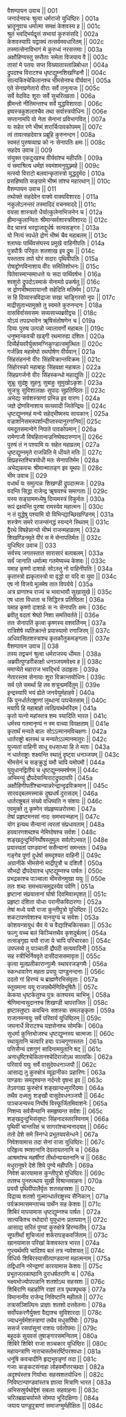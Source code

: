 वैशम्पायन उवाच ||	001    
जनार्दनवचः श्रुत्वा धर्मराजो युधिष्ठिरः |	001a  
भ्रातॄनुवाच धर्मात्मा समक्षं केशवस्य ह ||	001c  
श्रुतं भवद्भिर्यद्वृत्तं सभायां कुरुसंसदि |	002a  
केशवस्यापि यद्वाक्यं तत्सर्वमवधारितम् ||	002c  
तस्मात्सेनाविभागं मे कुरुध्वं नरसत्तमाः |	003a  
अक्षौहिण्यस्तु सप्तैताः समेता विजयाय वै ||	003c  
तासां मे पतयः सप्त विख्यातास्तान्निबोधत |	004a  
द्रुपदश्च विराटश्च धृष्टद्युम्नशिखण्डिनौ ||	004c  
सात्यकिश्चेकितानश्च भीमसेनश्च वीर्यवान् |	005a  
एते सेनाप्रणेतारो वीराः सर्वे तनुत्यजः ||	005c  
सर्वे वेदविदः शूराः सर्वे सुचरितव्रताः |	006a  
ह्रीमन्तो नीतिमन्तश्च सर्वे युद्धविशारदाः |	006c  
इष्वस्त्रकुशलाश्चैव तथा सर्वास्त्रयोधिनः ||	006e   
सप्तानामपि यो नेता सेनानां प्रविभागवित् |	007a  
यः सहेत रणे भीष्मं शरार्चिःपावकोपमम् ||	007c  
त्वं तावत्सहदेवात्र प्रब्रूहि कुरुनन्दन |	008a  
स्वमतं पुरुषव्याघ्र को नः सेनापतिः क्षमः ||	008c  
सहदेव उवाच ||	009    
संयुक्त एकदुःखश्च वीर्यवांश्च महीपतिः |	009a  
यं समाश्रित्य धर्मज्ञं स्वमंशमनुयुञ्ज्महे ||	009c  
मत्स्यो विराटो बलवान्कृतास्त्रो युद्धदुर्मदः |	010a  
प्रसहिष्यति सङ्ग्रामे भीष्मं तांश्च महारथान् ||	010c  
वैशम्पायन उवाच ||	011    
तथोक्ते सहदेवेन वाक्ये वाक्यविशारदः |	011a  
नकुलोऽनन्तरं तस्मादिदं वचनमाददे ||	011c  
वयसा शास्त्रतो धैर्यात्कुलेनाभिजनेन च |	012a  
ह्रीमान्कुलान्वितः श्रीमान्सर्वशास्त्रविशारदः ||	012c  
वेद चास्त्रं भरद्वाजाद्दुर्धर्षः सत्यसङ्गरः |	013a  
यो नित्यं स्पर्धते द्रोणं भीष्मं चैव महाबलम् ||	013c  
श्लाघ्यः पार्थिवसंघस्य प्रमुखे वाहिनीपतिः |	014a  
पुत्रपौत्रैः परिवृतः शतशाख इव द्रुमः ||	014c  
यस्तताप तपो घोरं सदारः पृथिवीपतिः |	015a  
रोषाद्द्रोणविनाशाय वीरः समितिशोभनः ||	015c  
पितेवास्मान्समाधत्ते यः सदा पार्थिवर्षभः |	016a  
श्वशुरो द्रुपदोऽस्माकं सेनामग्रे प्रकर्षतु ||	016c  
स द्रोणभीष्मावायान्तौ सहेदिति मतिर्मम |	017a  
स हि दिव्यास्त्रविद्राजा सखा चाङ्गिरसो नृपः ||	017c  
माद्रीसुताभ्यामुक्ते तु स्वमते कुरुनन्दनः |	018a  
वासविर्वासवसमः सव्यसाच्यब्रवीद्वचः ||	018c  
योऽयं तपःप्रभावेन ॠषिसंतोषणेन च |	019a  
दिव्यः पुरुष उत्पन्नो ज्वालावर्णो महाबलः ||	019c  
धनुष्मान्कवची खड्गी रथमारुह्य दंशितः |	020a  
दिव्यैर्हयवरैर्युक्तमग्निकुण्डात्समुत्थितः ||	020c  
गर्जन्निव महामेघो रथघोषेण वीर्यवान् |	021a  
सिंहसंहननो वीरः सिंहविक्रान्तविक्रमः ||	021c  
सिंहोरस्को महाबाहुः सिंहवक्षा महाबलः |	022a  
सिंहप्रगर्जनो वीरः सिंहस्कन्धो महाद्युतिः ||	022c  
सुभ्रूः सुदंष्ट्रः सुहनुः सुबाहुः सुमुखोऽकृशः |	023a  
सुजत्रुः सुविशालाक्षः सुपादः सुप्रतिष्ठितः ||	023c  
अभेद्यः सर्वशस्त्राणां प्रभिन्न इव वारणः |	024a  
जज्ञे द्रोणविनाशाय सत्यवादी जितेन्द्रियः ||	024c  
धृष्टद्युम्नमहं मन्ये सहेद्भीष्मस्य सायकान् |	025a  
वज्राशनिसमस्पर्शान्दीप्तास्यानुरगानिव||	025c  
यमदूतसमान्वेगे निपाते पावकोपमान् |	026a  
रामेणाजौ विषहितान्वज्रनिष्पेषदारुणान् ||	026c  
पुरुषं तं न पश्यामि यः सहेत महाव्रतम् |	027a  
धृष्टद्युम्नमृते राजन्निति मे धीयते मतिः ||	027c  
क्षिप्रहस्तश्चित्रयोधी मतः सेनापतिर्मम |	028a  
अभेद्यकवचः श्रीमान्मातङ्ग इव यूथपः ||	028c  
भीम उवाच ||	029    
वधार्थं यः समुत्पन्नः शिखण्डी द्रुपदात्मजः |	029a  
वदन्ति सिद्धा राजेन्द्र ॠषयश्च समागताः ||	029c  
यस्य सङ्ग्राममध्येषु दिव्यमस्त्रं विकुर्वतः |	030a  
रूपं द्रक्ष्यन्ति पुरुषा रामस्येव महात्मनः ||	030c  
न तं युद्धेषु पश्यामि यो विभिन्द्याच्छिखण्डिनम् |	031a  
शस्त्रेण समरे राजन्संनद्धं स्यन्दने स्थितम् ||	031c  
द्वैरथे विषहेन्नान्यो भीष्मं राजन्महाव्रतम् |	032a  
शिखण्डिनमृते वीरं स मे सेनापतिर्मतः ||	032c  
युधिष्ठिर उवाच ||	033    
सर्वस्य जगतस्तात सारासारं बलाबलम् |	033a  
सर्वं जानाति धर्मात्मा गतमेष्यच्च केशवः ||	033c  
यमाह कृष्णो दाशार्हः सोऽस्तु नो वाहिनीपतिः |	034a  
कृतास्त्रो ह्यकृतास्त्रो वा वृद्धो वा यदि वा युवा ||	034c  
एष नो विजये मूलमेष तात विपर्यये |	035a  
अत्र प्राणाश्च राज्यं च भावाभावौ सुखासुखे ||	035c  
एष धाता विधाता च सिद्धिरत्र प्रतिष्ठिता |	036a  
यमाह कृष्णो दाशार्हः स नः सेनापतिः क्षमः |	036c  
ब्रवीतु वदतां श्रेष्ठो निशा समतिवर्तते ||	036e   
ततः सेनापतिं कृत्वा कृष्णस्य वशवर्तिनम् |	037a  
रात्रिशेषे व्यतिक्रान्ते प्रयास्यामो रणाजिरम् ||	037c  
अधिवासितशस्त्राश्च कृतकौतुकमङ्गलाः ||	037e   
वैशम्पायन उवाच ||	038    
तस्य तद्वचनं श्रुत्वा धर्मराजस्य धीमतः |	038a  
अब्रवीत्पुण्डरीकाक्षो धनञ्जयमवेक्ष्य ह ||	038c  
ममाप्येते महाराज भवद्भिर्य उदाहृताः |	039a  
नेतारस्तव सेनायाः शूरा विक्रान्तयोधिनः |	039c  
सर्व एते समर्था हि तव शत्रून्प्रमर्दितुम् ||	039e   
इन्द्रस्यापि भयं ह्येते जनयेयुर्महाहवे |	040a  
किं पुनर्धार्तराष्ट्राणां लुब्धानां पापचेतसाम् ||	040c  
मयापि हि महाबाहो त्वत्प्रियार्थमरिंदम |	041a  
कृतो यत्नो महांस्तत्र शमः स्यादिति भारत |	041c  
धर्मस्य गतमानृण्यं न स्म वाच्या विवक्षताम् ||	041e   
कृतार्थं मन्यते बालः सोऽऽत्मानमविचक्षणः |	042a  
धार्तराष्ट्रो बलस्थं च मन्यतेऽऽत्मानमातुरः ||	042c  
युज्यतां वाहिनी साधु वधसाध्या हि ते मताः |	043a  
न धार्तराष्ट्राः शक्ष्यन्ति स्थातुं दृष्ट्वा धनञ्जयम् ||	043c  
भीमसेनं च सङ्क्रुद्धं यमौ चापि यमोपमौ |	044a  
युयुधानद्वितीयं च धृष्टद्युम्नममर्षणम् ||	044c  
अभिमन्युं द्रौपदेयान्विराटद्रुपदावपि |	045a  
अक्षौहिणीपतींश्चान्यान्नरेन्द्रान्दृढविक्रमान् ||	045c  
सारवद्बलमस्माकं दुष्प्रधर्षं दुरासदम् |	046a  
धार्तराष्ट्रबलं संख्ये वधिष्यति न संशयः ||	046c  
एवमुक्ते तु कृष्णेन संप्रहृष्यन्नरोत्तमाः |	047a  
तेषां प्रहृष्टमनसां नादः समभवन्महान् ||	047c  
योग इत्यथ सैन्यानां त्वरतां संप्रधावताम् |	048a  
हयवारणशब्दश्च नेमिघोषश्च सर्वशः |	048c  
शङ्खदुन्दुभिनिर्घोषस्तुमुलः सर्वतोऽभवत् ||	048e   
प्रयास्यतां पाण्डवानां ससैन्यानां समन्ततः |	049a  
गङ्गेव पूर्णा दुर्धर्षा समदृश्यत वाहिनी ||	049c  
अग्रानीके भीमसेनो माद्रीपुत्रौ च दंशितौ |	050a  
सौभद्रो द्रौपदेयाश्च धृष्टद्युम्नश्च पार्षतः |	050c  
प्रभद्रकाश्च पाञ्चाला भीमसेनमुखा ययुः ||	050e   
ततः शब्दः समभवत्समुद्रस्येव पर्वणि |	051a  
हृष्टानां संप्रयातानां घोषो दिवमिवास्पृशत् ||	051c  
प्रहृष्टा दंशिता योधाः परानीकविदारणाः |	052a  
तेषां मध्ये ययौ राजा कुन्तीपुत्रो युधिष्ठिरः ||	052c  
शकटापणवेशाश्च यानयुग्यं च सर्वशः |	053a  
कोशयन्त्रायुधं चैव ये च वैद्याश्चिकित्सकाः ||	053c  
फल्गु यच्च बलं किञ्चित्तथैव कृशदुर्बलम् |	054a  
तत्सङ्गृह्य ययौ राजा ये चापि परिचारकाः ||	054c  
उपप्लव्ये तु पाञ्चाली द्रौपदी सत्यवादिनी |	055a  
सह स्त्रीभिर्निववृते दासीदाससमावृता ||	055c  
कृत्वा मूलप्रतीकारान्गुल्मैः स्थावरजङ्गमैः |	056a  
स्कन्धावारेण महता प्रययुः पाण्डुनन्दनाः ||	056c  
ददतो गां हिरण्यं च ब्राह्मणैरभिसंवृताः |	057a  
स्तूयमाना ययू राजन्रथैर्मणिविभूषितैः ||	057c  
केकया धृष्टकेतुश्च पुत्रः काश्यस्य चाभिभूः |	058a  
श्रेणिमान्वसुदानश्च शिखण्डी चापराजितः ||	058c  
हृष्टास्तुष्टाः कवचिनः सशस्त्राः समलङ्कृताः |	059a  
राजानमन्वयुः सर्वे परिवार्य युधिष्ठिरम् ||	059c  
जघनार्धे विराटश्च यज्ञसेनश्च सोमकिः |	060a  
सुधर्मा कुन्तिभोजश्च धृष्टद्युम्नस्य चात्मजाः ||	060c  
रथायुतानि चत्वारि हयाः पञ्चगुणास्ततः |	061a  
पत्तिसैन्यं दशगुणं सादिनामयुतानि षट् ||	061c  
अनाधृष्टिश्चेकितानश्चेदिराजोऽथ सात्यकिः |	062a  
परिवार्य ययुः सर्वे वासुदेवधनञ्जयौ ||	062c  
आसाद्य तु कुरुक्षेत्रं व्यूढानीकाः प्रहारिणः |	063a  
पाण्डवाः समदृश्यन्त नर्दन्तो वृषभा इव ||	063c  
तेऽवगाह्य कुरुक्षेत्रं शङ्खान्दध्मुररिंदमाः |	064a  
तथैव दध्मतुः शङ्खौ वासुदेवधनञ्जयौ ||	064c  
पाञ्चजन्यस्य निर्घोषं विस्फूर्जितमिवाशनेः |	065a  
निशम्य सर्वसैन्यानि समहृष्यन्त सर्वशः ||	065c  
शङ्खदुन्दुभिसंसृष्टः सिंहनादस्तरस्विनाम् |	066a  
पृथिवीं चान्तरिक्षं च सागरांश्चान्वनादयत् ||	066c  
ततो देशे समे स्निग्धे प्रभूतयवसेन्धने |	067a  
निवेशयामास तदा सेनां राजा युधिष्ठिरः ||	067c  
परिहृत्य श्मशानानि देवतायतनानि च |	068a  
आश्रमांश्च महर्षीणां तीर्थान्यायतनानि च ||	068c  
मधुरानूषरे देशे शिवे पुण्ये महीपतिः |	069a  
निवेशं कारयामास कुन्तीपुत्रो युधिष्ठिरः ||	069c  
ततश्च पुनरुत्थाय सुखी विश्रान्तवाहनः |	070a  
प्रययौ पृथिवीपालैर्वृतः शतसहस्रशः ||	070c  
विद्राव्य शतशो गुल्मान्धार्तराष्ट्रस्य सैनिकान् |	071a  
पर्यक्रामत्समन्ताच्च पार्थेन सह केशवः ||	071c  
शिबिरं मापयामास धृष्टद्युम्नश्च पार्षतः |	072a  
सात्यकिश्च रथोदारो युयुधानः प्रतापवान् ||	072c  
आसाद्य सरितं पुण्यां कुरुक्षेत्रे हिरण्वतीम् |	073a  
सूपतीर्थां शुचिजलां शर्करापङ्कवर्जिताम् ||	073c  
खानयामास परिखां केशवस्तत्र भारत |	074a  
गुप्त्यर्थमपि चादिश्य बलं तत्र न्यवेशयत् ||	074c  
विधिर्यः शिबिरस्यासीत्पाण्डवानां महात्मनाम् |	075a  
तद्विधानि नरेन्द्राणां कारयामास केशवः ||	075c  
प्रभूतजलकाष्ठानि दुराधर्षतराणि च |	076a  
भक्ष्यभोज्योपपन्नानि शतशोऽथ सहस्रशः ||	076c  
शिबिराणि महार्हाणि राज्ञां तत्र पृथक्पृथक् |	077a  
विमानानीव राजेन्द्र निविष्टानि महीतले ||	077c  
तत्रासञ्शिल्पिनः प्राज्ञाः शतशो दत्तवेतनाः |	078a  
सर्वोपकरणैर्युक्ता वैद्याश्च सुविशारदाः ||	078c  
ज्याधनुर्वर्मशस्त्राणां तथैव मधुसर्पिषोः |	079a  
ससर्ज रसपांसूनां राशयः पर्वतोपमाः ||	079c  
बहूदकं सुयवसं तुषाङ्गारसमन्वितम् |	080a  
शिबिरे शिबिरे राजा सञ्चकार युधिष्ठिरः ||	080c  
महायन्त्राणि नाराचास्तोमरर्ष्टिपरश्वधाः |	081a  
धनूंषि कवचादीनि हृद्यभूवन्नृणां तदा ||	081c  
गजाः कङ्कटसंनाहा लोहवर्मोत्तरच्छदाः |	082a  
अदृश्यंस्तत्र गिर्याभाः सहस्रशतयोधिनः ||	082c  
निविष्टान्पाण्डवांस्तत्र ज्ञात्वा मित्राणि भारत |	083a  
अभिसस्रुर्यथोद्देशं सबलाः सहवाहनाः ||	083c  
चरितब्रह्मचर्यास्ते सोमपा भूरिदक्षिणाः |	084a  
जयाय पाण्डुपुत्राणां समाजग्मुर्महीक्षितः ||	084c  

